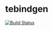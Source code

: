 # tebindgen

[![Build Status](https://travis-ci.com/MrShiposha/tebindgen.svg?branch=master)](https://travis-ci.com/MrShiposha/tebindgen)